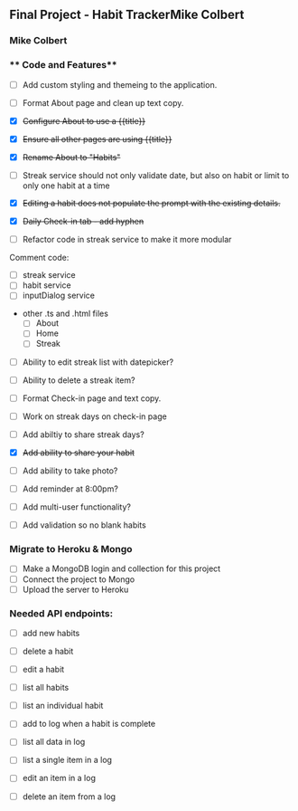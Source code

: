 ## Final Project - Habit TrackerMike Colbert
### Mike Colbert


### ** Code and Features**
- [ ] Add custom styling and themeing to the application.
- [ ] Format About page and clean up text copy.
- [x] ~~Configure About to use a {{title}}~~
- [x] ~~Ensure all other pages are using {{title}}~~
- [x] ~~Rename About to "Habits"~~

- [ ] Streak service should not only validate date, but also on habit or limit to only one habit at a time
- [x] ~~Editing a habit does not populate the prompt with the existing details.~~

- [x] ~~Daily Check-in tab - add hyphen~~
- [ ] Refactor code in streak service to make it more modular

Comment code:
- [ ] streak service
- [ ] habit service
- [ ] inputDialog service
 - other .ts and .html files
   - [ ] About
   - [ ] Home
   - [ ] Streak

- [ ] Ability to edit streak list with datepicker?
- [ ] Ability to delete a streak item?

- [ ] Format Check-in page and text copy.
- [ ] Work on streak days on check-in page

- [ ] Add abiltiy to share streak days?
- [x] ~~Add ability to share your habit~~
- [ ] Add ability to take photo?
- [ ] Add reminder at 8:00pm?
- [ ] Add multi-user functionality? 
- [ ] Add validation so no blank habits

### **Migrate to Heroku & Mongo**
- [ ] Make a MongoDB login and collection for this project
- [ ] Connect the project to Mongo
- [ ] Upload the server to Heroku

### **Needed API endpoints:**

- [ ] add new habits
- [ ] delete a habit
- [ ] edit a habit
- [ ] list all habits
- [ ] list an individual habit

- [ ] add to log when a habit is complete
- [ ] list all data in log
- [ ] list a single item in a log
- [ ] edit an item in a log
- [ ] delete an item from a log
